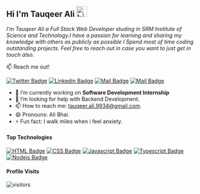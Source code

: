 ## Hi I'm Tauqeer Ali <img src="https://user-images.githubusercontent.com/1303154/88677602-1635ba80-d120-11ea-84d8-d263ba5fc3c0.gif" width="28px" alt="hi">

*I'm Tauqeer Ali a Full Stack Web Developer studing in SRM Institute of Science and Technology.I have a passion for learning and sharing my knowledge with others as publicly as possible  I Spend most of time coding outstanding projects. Feel free to reach out in case you want to just get in touch also*.

:mailbox: Reach me out!

[![Twitter Badge](https://img.shields.io/badge/-@twitter-1ca0f1?style=flat&labelColor=1ca0f1&logo=twitter&logoColor=white&link=https://twitter.com/tauqeerali01)](https://twitter.com/tauqeerali01)  [![Linkedin Badge](https://img.shields.io/badge/-Linkedin-0e76a8?style=flat&labelColor=0e76a8&logo=linkedin&logoColor=white)](https://www.linkedin.com/in/tauqeer-ali-288a27190/) [![Mail Badge](https://img.shields.io/badge/-Instagram-e84393?style=flat&labelColor=e84393&logo=instagram&logoColor=white)](https://www.instagram.com/___tauqeer_ali___/) [![Mail Badge](https://img.shields.io/badge/-Gmail-c0392b?style=flat&labelColor=c0392b&logo=gmail&logoColor=white)](mailto:tauqeer.ali.9934@gmail.com)


- 🔭 I’m currently working on **Software Development Internship**
- 🤔 I’m looking for help with Backend Development.
- 📫 How to reach me: tauqeer.ali.9934@gmail.com.
- 😄 Pronouns: Ali Bhai.
- ⚡ Fun fact: I walk miles when i feel anxiety.

#### Top Technologies 


[![HTML Badge](https://img.shields.io/badge/-HTML-3C873A?style=for-the-badge&labelColor=black&logo=HTML&logoColor=3C873A)](#) [![CSS Badge](https://img.shields.io/badge/-CSS-007acc?style=for-the-badge&labelColor=black&logo=typescript&logoColor=007acc)](#) [![Javascript Badge](https://img.shields.io/badge/-Javascript-F0DB4F?style=for-the-badge&labelColor=black&logo=javascript&logoColor=F0DB4F)](#) [![Typescript Badge](https://img.shields.io/badge/-MySql-007acc?style=for-the-badge&labelColor=black&logo=typescript&logoColor=007acc)](#) [![Nodejs Badge](https://img.shields.io/badge/-PHP-3C873A?style=for-the-badge&labelColor=black&logo=node.js&logoColor=3C873A)](#)

#### Profile Visits

![visitors](https://visitor-badge.glitch.me/badge?page_id=tauqeerali1.tauqeerali1)


